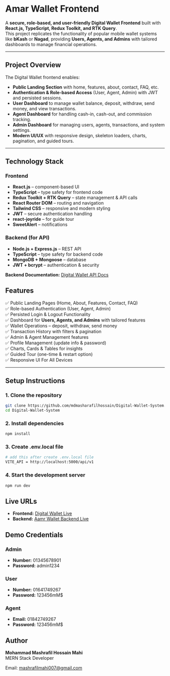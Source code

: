 #  Amar Wallet Frontend  

A **secure, role-based, and user-friendly Digital Wallet Frontend** built with **React.js, TypeScript, Redux Toolkit, and RTK Query**.  
This project replicates the functionality of popular mobile wallet systems like **bKash** or **Nagad**, providing **Users, Agents, and Admins** with tailored dashboards to manage financial operations.  

---

##  Project Overview  
The Digital Wallet frontend enables:  

- **Public Landing Section** with home, features, about, contact, FAQ, etc.  
- **Authentication & Role-based Access** (User, Agent, Admin) with JWT and persisted sessions.  
- **User Dashboard** to manage wallet balance, deposit, withdraw, send money, and view transactions.  
- **Agent Dashboard** for handling cash-in, cash-out, and commission tracking.  
- **Admin Dashboard** for managing users, agents, transactions, and system settings.  
- **Modern UI/UX** with responsive design, skeleton loaders, charts, pagination, and guided tours.  

---

## Technology Stack  

### Frontend  
- **React.js** – component-based UI  
- **TypeScript** – type safety for frontend code  
- **Redux Toolkit + RTK Query** – state management & API calls  
- **React Router DOM** – routing and navigation  
- **Tailwind CSS** – responsive and modern styling  
- **JWT** – secure authentication handling  
- **react-joyride** – for guide tour  
- **SweetAlert** – notifications  

### Backend (for API)  
- **Node.js + Express.js** – REST API  
- **TypeScript** – type safety for backend code  
- **MongoDB + Mongoose** – database  
- **JWT + bcrypt** – authentication & security  

**Backend Documentation:** [Digital Wallet API Docs](https://github.com/mdmasharafilhossain/Digital-Wallet-System-API)


## Features  

✅ Public Landing Pages (Home, About, Features, Contact, FAQ)  
✅ Role-based Authentication (User, Agent, Admin)  
✅ Persisted Login & Logout Functionality  
✅ Dashboard for **Users, Agents, and Admins** with tailored features  
✅ Wallet Operations – deposit, withdraw, send money  
✅ Transaction History with filters & pagination  
✅ Admin & Agent Management features  
✅ Profile Management (update info & password)  
✅ Charts, Cards & Tables for insights  
✅ Guided Tour (one-time & restart option)  
✅ Responsive UI For All Devices

---

## Setup Instructions  

### 1. Clone the repository  
```bash
git clone https://github.com/mdmasharafilhossain/Digital-Wallet-System.git
cd Digital-Wallet-System
```
### 2. Install dependencies  
```bash
npm install
```
### 3. Create .env.local file  
```bash
# add this after create .env.local file
VITE_API = http://localhost:5000/api/v1
```
### 4. Start the development server
```bash
npm run dev
```

## Live URLs

- **Frontend:** [Digital Wallet Live](https://digital-wallet-client-beta.vercel.app)  
- **Backend:** [Aamr Wallet Backend Live](https://wallet-management-system-server.vercel.app)  

## Demo Credentials

### Admin
- **Number:** 01345678901  
- **Password:** admin1234  

### User
- **Number:** 01641749267  
- **Password:** 123456mM$  

### Agent
- **Email:** 01842749267  
- **Password:** 123456mM$  

##  Author

**Mohammad Mashrafil Hossain Mahi**  
MERN Stack Developer

Email: mashrafilmahi007@gmail.com  





